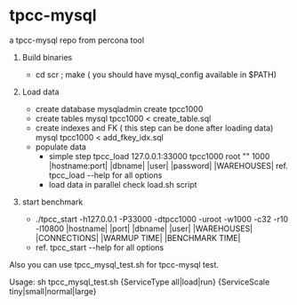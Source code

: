 # tpcc-mysql
a tpcc-mysql repo from percona tool

1. Build binaries
   * cd scr ; make
   ( you should have mysql_config available in $PATH)

2. Load data
   * create database
     mysqladmin create tpcc1000
   * create tables
     mysql tpcc1000 < create_table.sql
   * create indexes and FK ( this step can be done after loading data)
     mysql tpcc1000 < add_fkey_idx.sql
   * populate data
     - simple step
       tpcc_load 127.0.0.1:33000 tpcc1000 root "" 1000
                 |hostname:port| |dbname| |user| |password| |WAREHOUSES|
       ref. tpcc_load --help for all options
     - load data in parallel 
       check load.sh script

3. start benchmark
   * ./tpcc_start -h127.0.0.1 -P33000 -dtpcc1000 -uroot -w1000 -c32 -r10 -l10800
                  |hostname| |port| |dbname| |user| |WAREHOUSES| |CONNECTIONS| |WARMUP TIME| |BENCHMARK TIME|
   * ref. tpcc_start --help for all options 

Also you can use tpcc_mysql_test.sh for tpcc-mysql test.


Usage: sh tpcc_mysql_test.sh {ServiceType all|load|run} {ServiceScale tiny|small|normal|large}
